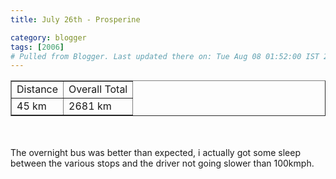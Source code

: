 ```yaml
---
title: July 26th - Prosperine

category: blogger
tags: [2006]
# Pulled from Blogger. Last updated there on: Tue Aug 08 01:52:00 IST 2006
---
```

<TABLE BORDER="1"><TR><TD>Distance</TD><TD>Overall Total</TD></TR><TR><TD>45 km</TD><TD>2681 km</TD></TR></TABLE><br /><br />The overnight bus was better than expected, i actually got some sleep between the various stops and the driver not going slower than 100kmph. <br /><br /><a onblur="try {parent.deselectBloggerImageGracefully();} catch(e) {}" href="http://photos1.blogger.com/blogger/916/2956/1600/IMG_1659.jpg"><img style="display:block; margin:0px auto 10px; text-align:center;cursor:pointer; cursor:hand;" src="http://photos1.blogger.com/blogger/916/2956/320/IMG_1659.jpg" border="0" alt="" /></a>

